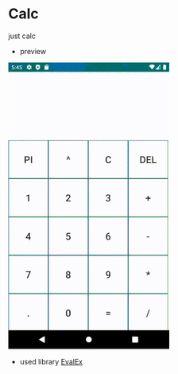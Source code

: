 # Calc
just calc

* preview

![preview](/preview.gif)

* used library
  [EvalEx](https://github.com/uklimaschewski/EvalEx)
